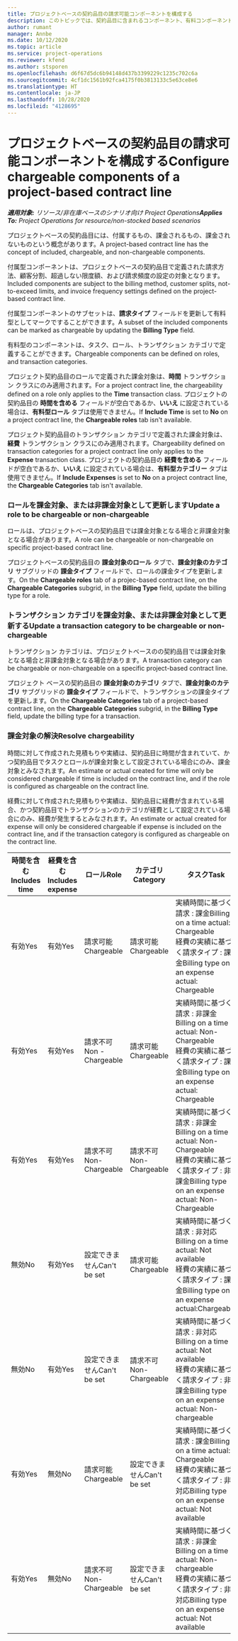 ```yaml
---
title: プロジェクトベースの契約品目の請求可能コンポーネントを構成する
description: このトピックでは、契約品目に含まれるコンポーネント、有料コンポーネント、および非有料コンポーネントに関する情報を提供します。
author: rumant
manager: Annbe
ms.date: 10/12/2020
ms.topic: article
ms.service: project-operations
ms.reviewer: kfend
ms.author: stsporen
ms.openlocfilehash: d6f67d5dc6b94148d437b3399229c1235c702c6a
ms.sourcegitcommit: 4cf1dc1561b92fca4175f0b3813133c5e63ce8e6
ms.translationtype: HT
ms.contentlocale: ja-JP
ms.lasthandoff: 10/28/2020
ms.locfileid: "4128695"
---
```

# <a name="configure-chargeable-components-of-a-project-based-contract-line"></a><span data-ttu-id="59f63-103">プロジェクトベースの契約品目の請求可能コンポーネントを構成する</span><span class="sxs-lookup"><span data-stu-id="59f63-103">Configure chargeable components of a project-based contract line</span></span>

<span data-ttu-id="59f63-104">_**適用対象:** リソース/非在庫ベースのシナリオ向け Project Operations_</span><span class="sxs-lookup"><span data-stu-id="59f63-104">_**Applies To:** Project Operations for resource/non-stocked based scenarios_</span></span>

<span data-ttu-id="59f63-105">プロジェクトベースの契約品目には、付属するもの、課金されるもの、課金されないものという概念があります。</span><span class="sxs-lookup"><span data-stu-id="59f63-105">A project-based contract line has the concept of included, chargeable, and non-chargeable components.</span></span>

<span data-ttu-id="59f63-106">付属型コンポーネントは、プロジェクトベースの契約品目で定義された請求方法、顧客分割、超過しない限度額、および請求頻度の設定の対象となります。</span><span class="sxs-lookup"><span data-stu-id="59f63-106">Included components are subject to the billing method, customer splits, not-to-exceed limits, and invoice frequency settings defined on the project-based contract line.</span></span>

<span data-ttu-id="59f63-107">付属型コンポーネントのサブセットは、**請求タイプ** フィールドを更新して有料型としてマークですることができます。</span><span class="sxs-lookup"><span data-stu-id="59f63-107">A subset of the included components can be marked as chargeable by updating the **Billing Type** field.</span></span>

<span data-ttu-id="59f63-108">有料型のコンポーネントは、タスク、ロール、トランザクション カテゴリで定義することができます。</span><span class="sxs-lookup"><span data-stu-id="59f63-108">Chargeable components can be defined on roles, and transaction categories.</span></span>

<span data-ttu-id="59f63-109">プロジェクト契約品目のロールで定義された課金対象は、**時間** トランザクション クラスにのみ適用されます。</span><span class="sxs-lookup"><span data-stu-id="59f63-109">For a project contract line, the chargeability defined on a role only applies to the **Time** transaction class.</span></span> <span data-ttu-id="59f63-110">プロジェクトの契約品目の **時間を含める** フィールドが空白であるか、**いいえ** に設定されている場合は、**有料型ロール** タブは使用できません。</span><span class="sxs-lookup"><span data-stu-id="59f63-110">If **Include Time** is set to **No** on a project contract line, the **Chargeable roles** tab isn't available.</span></span>

<span data-ttu-id="59f63-111">プロジェクト契約品目のトランザクション カテゴリで定義された課金対象は、**経費** トランザクション クラスにのみ適用されます。</span><span class="sxs-lookup"><span data-stu-id="59f63-111">Chargeability defined on transaction categories for a project contract line only applies to the **Expense** transaction class.</span></span> <span data-ttu-id="59f63-112">プロジェクトの契約品目の **経費を含める** フィールドが空白であるか、**いいえ** に設定されている場合は、**有料型カテゴリー** タブは使用できません。</span><span class="sxs-lookup"><span data-stu-id="59f63-112">If **Include Expenses** is set to **No** on a project contract line, the **Chargeable Categories** tab isn't available.</span></span>

### <a name="update-a-role-to-be-chargeable-or-non-chargeable"></a><span data-ttu-id="59f63-113">ロールを課金対象、または非課金対象として更新します</span><span class="sxs-lookup"><span data-stu-id="59f63-113">Update a role to be chargeable or non-chargeable</span></span>

<span data-ttu-id="59f63-114">ロールは、プロジェクトベースの契約品目では課金対象となる場合と非課金対象となる場合があります。</span><span class="sxs-lookup"><span data-stu-id="59f63-114">A role can be chargeable or non-chargeable on specific project-based contract line.</span></span>

<span data-ttu-id="59f63-115">プロジェクトベースの契約品目の **課金対象のロール** タブで、**課金対象のカテゴリ** サブグリッドの **課金タイプ** フィールドで、ロールの課金タイプを更新します。</span><span class="sxs-lookup"><span data-stu-id="59f63-115">On the **Chargeable roles** tab of a projec-based contract line, on the **Chargeable Categories** subgrid, in the **Billing Type** field, update the billing type for a role.</span></span>

### <a name="update-a-transaction-category-to-be-chargeable-or-non-chargeable"></a><span data-ttu-id="59f63-116">トランザクション カテゴリを課金対象、または非課金対象として更新する</span><span class="sxs-lookup"><span data-stu-id="59f63-116">Update a transaction category to be chargeable or non-chargeable</span></span>

<span data-ttu-id="59f63-117">トランザクション カテゴリは、プロジェクトベースのの契約品目では課金対象となる場合と非課金対象となる場合があります。</span><span class="sxs-lookup"><span data-stu-id="59f63-117">A transaction category can be chargeable or non-chargeable on a specific project-based contract line.</span></span>

<span data-ttu-id="59f63-118">プロジェクト ベースの契約品目の **課金対象のカテゴリ** タブで、**課金対象のカテゴリ** サブグリッドの **課金タイプ** フィールドで、トランザクションの課金タイプを更新します。</span><span class="sxs-lookup"><span data-stu-id="59f63-118">On the **Chargeable Categories** tab of a project-based contract line, on the **Chargeable Categories** subgrid, in the **Billing Type** field, update the billing type for a transaction.</span></span>

### <a name="resolve-chargeability"></a><span data-ttu-id="59f63-119">課金対象の解決</span><span class="sxs-lookup"><span data-stu-id="59f63-119">Resolve chargeability</span></span>

<span data-ttu-id="59f63-120">時間に対して作成された見積もりや実績は、契約品目に時間が含まれていて、かつ契約品目でタスクとロールが課金対象として設定されている場合にのみ、課金対象とみなされます。</span><span class="sxs-lookup"><span data-stu-id="59f63-120">An estimate or actual created for time will only be considered chargeable if time is included on the contract line, and if the role is configured as chargeable on the contract line.</span></span>

<span data-ttu-id="59f63-121">経費に対して作成された見積もりや実績は、契約品目に経費が含まれている場合、かつ契約品目でトランザクションのカテゴリが経費として設定されている場合にのみ、経費が発生するとみなされます。</span><span class="sxs-lookup"><span data-stu-id="59f63-121">An estimate or actual created for expense will only be considered chargeable if expense is included on the contract line, and if the transaction category is configured as chargeable on the contract line.</span></span>

| <span data-ttu-id="59f63-122">時間を含む</span><span class="sxs-lookup"><span data-stu-id="59f63-122">Includes time</span></span> | <span data-ttu-id="59f63-123">経費を含む</span><span class="sxs-lookup"><span data-stu-id="59f63-123">Includes expense</span></span> | <span data-ttu-id="59f63-124">ロール</span><span class="sxs-lookup"><span data-stu-id="59f63-124">Role</span></span> | <span data-ttu-id="59f63-125">カテゴリ</span><span class="sxs-lookup"><span data-stu-id="59f63-125">Category</span></span> | <span data-ttu-id="59f63-126">タスク​</span><span class="sxs-lookup"><span data-stu-id="59f63-126">Task</span></span> |
| --- | --- | --- | --- | --- |
| <span data-ttu-id="59f63-127">有効</span><span class="sxs-lookup"><span data-stu-id="59f63-127">Yes</span></span> | <span data-ttu-id="59f63-128">有効</span><span class="sxs-lookup"><span data-stu-id="59f63-128">Yes</span></span> | <span data-ttu-id="59f63-129">請求可能</span><span class="sxs-lookup"><span data-stu-id="59f63-129">Chargeable</span></span> | <span data-ttu-id="59f63-130">請求可能</span><span class="sxs-lookup"><span data-stu-id="59f63-130">Chargeable</span></span> | <span data-ttu-id="59f63-131">実績時間に基づく請求 : 課金</span><span class="sxs-lookup"><span data-stu-id="59f63-131">Billing on a time actual: Chargeable</span></span> </br><span data-ttu-id="59f63-132">経費の実績に基づく請求タイプ : 課金</span><span class="sxs-lookup"><span data-stu-id="59f63-132">Billing type on an expense actual: Chargeable</span></span> |
| <span data-ttu-id="59f63-133">有効</span><span class="sxs-lookup"><span data-stu-id="59f63-133">Yes</span></span> | <span data-ttu-id="59f63-134">有効</span><span class="sxs-lookup"><span data-stu-id="59f63-134">Yes</span></span> | <span data-ttu-id="59f63-135">請求不可</span><span class="sxs-lookup"><span data-stu-id="59f63-135">Non - Chargeable</span></span> | <span data-ttu-id="59f63-136">請求可能</span><span class="sxs-lookup"><span data-stu-id="59f63-136">Chargeable</span></span> | <span data-ttu-id="59f63-137">実績時間に基づく請求 : 非課金</span><span class="sxs-lookup"><span data-stu-id="59f63-137">Billing on a time actual: Non-Chargeable</span></span> </br><span data-ttu-id="59f63-138">経費の実績に基づく請求タイプ : 課金</span><span class="sxs-lookup"><span data-stu-id="59f63-138">Billing type on an expense actual: Chargeable</span></span> |
| <span data-ttu-id="59f63-139">有効</span><span class="sxs-lookup"><span data-stu-id="59f63-139">Yes</span></span> | <span data-ttu-id="59f63-140">有効</span><span class="sxs-lookup"><span data-stu-id="59f63-140">Yes</span></span> | <span data-ttu-id="59f63-141">請求不可</span><span class="sxs-lookup"><span data-stu-id="59f63-141">Non-Chargeable</span></span> | <span data-ttu-id="59f63-142">請求不可</span><span class="sxs-lookup"><span data-stu-id="59f63-142">Non-Chargeable</span></span> | <span data-ttu-id="59f63-143">実績時間に基づく請求 : 非課金</span><span class="sxs-lookup"><span data-stu-id="59f63-143">Billing on a time actual: Non-Chargeable</span></span> </br><span data-ttu-id="59f63-144">経費の実績に基づく請求タイプ : 非課金</span><span class="sxs-lookup"><span data-stu-id="59f63-144">Billing type on an expense actual: Non-Chargeable</span></span> |
| <span data-ttu-id="59f63-145">無効</span><span class="sxs-lookup"><span data-stu-id="59f63-145">No</span></span> | <span data-ttu-id="59f63-146">有効</span><span class="sxs-lookup"><span data-stu-id="59f63-146">Yes</span></span> | <span data-ttu-id="59f63-147">設定できません</span><span class="sxs-lookup"><span data-stu-id="59f63-147">Can't be set</span></span> | <span data-ttu-id="59f63-148">請求可能</span><span class="sxs-lookup"><span data-stu-id="59f63-148">Chargeable</span></span> | <span data-ttu-id="59f63-149">実績時間に基づく請求 : 非対応</span><span class="sxs-lookup"><span data-stu-id="59f63-149">Billing on a time actual: Not available</span></span> </br><span data-ttu-id="59f63-150">経費の実績に基づく請求タイプ : 課金</span><span class="sxs-lookup"><span data-stu-id="59f63-150">Billing type on an expense actual:Chargeable</span></span> |
| <span data-ttu-id="59f63-151">無効</span><span class="sxs-lookup"><span data-stu-id="59f63-151">No</span></span> | <span data-ttu-id="59f63-152">有効</span><span class="sxs-lookup"><span data-stu-id="59f63-152">Yes</span></span> | <span data-ttu-id="59f63-153">設定できません</span><span class="sxs-lookup"><span data-stu-id="59f63-153">Can't be set</span></span> | <span data-ttu-id="59f63-154">請求不可</span><span class="sxs-lookup"><span data-stu-id="59f63-154">Non-Chargeable</span></span> | <span data-ttu-id="59f63-155">実績時間に基づく請求 : 非対応</span><span class="sxs-lookup"><span data-stu-id="59f63-155">Billing on a time actual: Not available</span></span> </br><span data-ttu-id="59f63-156">経費の実績に基づく請求タイプ : 非課金</span><span class="sxs-lookup"><span data-stu-id="59f63-156">Billing type on an expense actual: Non-chargeable</span></span> |
| <span data-ttu-id="59f63-157">有効</span><span class="sxs-lookup"><span data-stu-id="59f63-157">Yes</span></span> | <span data-ttu-id="59f63-158">無効</span><span class="sxs-lookup"><span data-stu-id="59f63-158">No</span></span> | <span data-ttu-id="59f63-159">請求可能</span><span class="sxs-lookup"><span data-stu-id="59f63-159">Chargeable</span></span> | <span data-ttu-id="59f63-160">設定できません</span><span class="sxs-lookup"><span data-stu-id="59f63-160">Can't be set</span></span> | <span data-ttu-id="59f63-161">実績時間に基づく請求 : 課金</span><span class="sxs-lookup"><span data-stu-id="59f63-161">Billing on a time actual: Chargeable</span></span> </br><span data-ttu-id="59f63-162">経費の実績に基づく請求タイプ : 非対応</span><span class="sxs-lookup"><span data-stu-id="59f63-162">Billing type on an expense actual: Not available</span></span> |
| <span data-ttu-id="59f63-163">有効</span><span class="sxs-lookup"><span data-stu-id="59f63-163">Yes</span></span> | <span data-ttu-id="59f63-164">無効</span><span class="sxs-lookup"><span data-stu-id="59f63-164">No</span></span> | <span data-ttu-id="59f63-165">請求不可</span><span class="sxs-lookup"><span data-stu-id="59f63-165">Non-Chargeable</span></span> | <span data-ttu-id="59f63-166">設定できません</span><span class="sxs-lookup"><span data-stu-id="59f63-166">Can't be set</span></span> | <span data-ttu-id="59f63-167">実績時間に基づく請求 : 非課金</span><span class="sxs-lookup"><span data-stu-id="59f63-167">Billing on a time actual: Non-chargeable</span></span> </br> <span data-ttu-id="59f63-168">経費の実績に基づく請求タイプ : 非対応</span><span class="sxs-lookup"><span data-stu-id="59f63-168">Billing type on an expense actual: Not available</span></span> |
